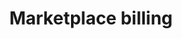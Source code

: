 ---
title: Marketplace billing
weight: 400
draft: false
url: /nginxaas/azure/billing/
menu:
  docs:
    parent: NGINXaaS for Azure
---